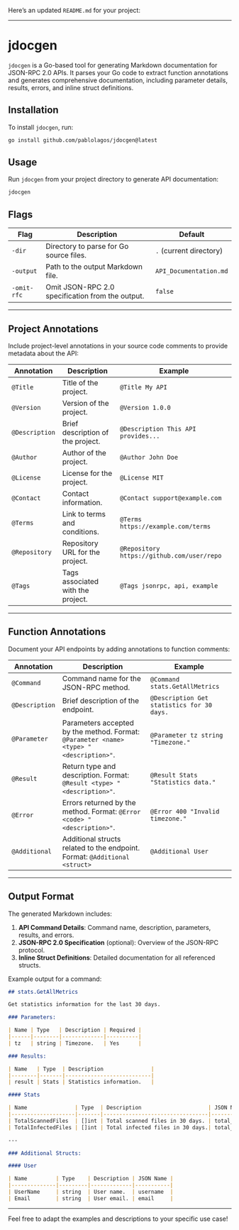 Here’s an updated `README.md` for your project:

---

# jdocgen

`jdocgen` is a Go-based tool for generating Markdown documentation for JSON-RPC 2.0 APIs. It parses your Go code to extract function annotations and generates comprehensive documentation, including parameter details, results, errors, and inline struct definitions.

## Installation

To install `jdocgen`, run:

```bash
go install github.com/pablolagos/jdocgen@latest
```

## Usage

Run `jdocgen` from your project directory to generate API documentation:

```bash
jdocgen
```

## Flags

| Flag          | Description                                      | Default                 |
|---------------|--------------------------------------------------|-------------------------|
| `-dir`        | Directory to parse for Go source files.          | `.` (current directory) |
| `-output`     | Path to the output Markdown file.                | `API_Documentation.md`  |
| `-omit-rfc`   | Omit JSON-RPC 2.0 specification from the output. | `false`                 |

---

## Project Annotations

Include project-level annotations in your source code comments to provide metadata about the API:

| Annotation     | Description                       | Example                                    |
|----------------|-----------------------------------|--------------------------------------------|
| `@Title`       | Title of the project.             | `@Title My API`                            |
| `@Version`     | Version of the project.           | `@Version 1.0.0`                           |
| `@Description` | Brief description of the project. | `@Description This API provides...`        |
| `@Author`      | Author of the project.            | `@Author John Doe`                         |
| `@License`     | License for the project.          | `@License MIT`                             |
| `@Contact`     | Contact information.              | `@Contact support@example.com`             |
| `@Terms`       | Link to terms and conditions.     | `@Terms https://example.com/terms`         |
| `@Repository`  | Repository URL for the project.   | `@Repository https://github.com/user/repo` |
| `@Tags`        | Tags associated with the project. | `@Tags jsonrpc, api, example`              |

---

## Function Annotations

Document your API endpoints by adding annotations to function comments:

| Annotation     | Description                                                                            | Example                                    |
|----------------|----------------------------------------------------------------------------------------|--------------------------------------------|
| `@Command`     | Command name for the JSON-RPC method.                                                  | `@Command stats.GetAllMetrics`             |
| `@Description` | Brief description of the endpoint.                                                     | `@Description Get statistics for 30 days.` |
| `@Parameter`   | Parameters accepted by the method. Format: `@Parameter <name> <type> "<description>"`. | `@Parameter tz string "Timezone."`         |
| `@Result`      | Return type and description. Format: `@Result <type> "<description>"`.                 | `@Result Stats "Statistics data."`         |
| `@Error`       | Errors returned by the method. Format: `@Error <code> "<description>"`.                | `@Error 400 "Invalid timezone."`           |
| `@Additional`  | Additional structs related to the endpoint. Format: `@Additional <struct>`             | `@Additional User`                         |

---

## Output Format

The generated Markdown includes:

1. **API Command Details**: Command name, description, parameters, results, and errors.
2. **JSON-RPC 2.0 Specification** (optional): Overview of the JSON-RPC protocol.
3. **Inline Struct Definitions**: Detailed documentation for all referenced structs.

Example output for a command:

```markdown
## stats.GetAllMetrics

Get statistics information for the last 30 days.

### Parameters:

| Name | Type   | Description | Required |
|------|--------|-------------|----------|
| tz   | string | Timezone.   | Yes      |

### Results:

| Name   | Type  | Description               |
|--------|-------|---------------------------|
| result | Stats | Statistics information.   |

#### Stats

| Name               | Type  | Description                     | JSON Name |
|--------------------|-------|---------------------------------|-----------|
| TotalScannedFiles  | []int | Total scanned files in 30 days. | total_scanned_files |
| TotalInfectedFiles | []int | Total infected files in 30 days.| total_infected_files |

---

### Additional Structs:

#### User

| Name         | Type    | Description | JSON Name |
|--------------|---------|-------------|-----------|
| UserName     | string  | User name.  | username  |
| Email        | string  | User email. | email     |
```

---

Feel free to adapt the examples and descriptions to your specific use case!